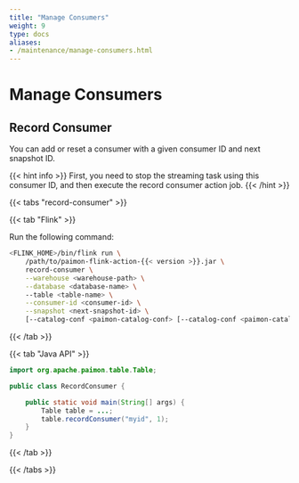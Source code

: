 ```yaml
---
title: "Manage Consumers"
weight: 9
type: docs
aliases:
- /maintenance/manage-consumers.html
---
```

<!--
Licensed to the Apache Software Foundation (ASF) under one
or more contributor license agreements.  See the NOTICE file
distributed with this work for additional information
regarding copyright ownership.  The ASF licenses this file
to you under the Apache License, Version 2.0 (the
"License"); you may not use this file except in compliance
with the License.  You may obtain a copy of the License at

  http://www.apache.org/licenses/LICENSE-2.0

Unless required by applicable law or agreed to in writing,
software distributed under the License is distributed on an
"AS IS" BASIS, WITHOUT WARRANTIES OR CONDITIONS OF ANY
KIND, either express or implied.  See the License for the
specific language governing permissions and limitations
under the License.
-->

# Manage Consumers

## Record Consumer

You can add or reset a consumer with a given consumer ID and next snapshot ID.

{{< hint info >}}
First, you need to stop the streaming task using this consumer ID, and then execute the record consumer action job.
{{< /hint >}}

{{< tabs "record-consumer" >}}

{{< tab "Flink" >}}

 Run the following command:

```bash
<FLINK_HOME>/bin/flink run \
    /path/to/paimon-flink-action-{{< version >}}.jar \
    record-consumer \
    --warehouse <warehouse-path> \
    --database <database-name> \ 
    --table <table-name> \
    --consumer-id <consumer-id> \
    --snapshot <next-snapshot-id> \
    [--catalog-conf <paimon-catalog-conf> [--catalog-conf <paimon-catalog-conf> ...]]
```

{{< /tab >}}

{{< tab "Java API" >}}

```java
import org.apache.paimon.table.Table;

public class RecordConsumer {

    public static void main(String[] args) {
        Table table = ...;
        table.recordConsumer("myid", 1);
    }
}
```

{{< /tab >}}

{{< /tabs >}}

